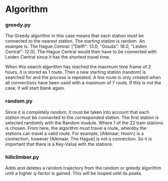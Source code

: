 # Algorithm

### greedy.py
The Greedy algorithm in this case means that each station must be connected to the nearest station. The starting station is random. An example is: The Hague Central: ["Delft": 13.0, "Gouda": 18.0, "Leiden Central": 12.0]. The Hague Central would then have to be connected with Leiden Central since it has the shortest travel time.

When this search algorithm has reached the maximum time frame of 2 hours, it is stored as 1 route. Then a new starting station (random) is searched for and the process is repeated. A line route is only created when all connections have been used with a maximum of 7 route. If this is not the case, it will start blank again.

### random.py
Since it is completely random, it must be taken into account that each station must be connected to the corresponded station. The first station is selected randomly with the Random module. Where 1 of the 22 train stations is chosen. From here, the algorithm must travel a route, whereby the stations can travel a valid route. For example, [Alkmaar, Hoorn] is a connection, however [Alkmaar, The Hague] is not a connection. So it is important that there is a Key-Value with the stations.

### hillclimber.py
Adds and deletes a random trajectory from the random or greedy algorithm until a higher q-factor is gained. This will be looped until its peaks. 